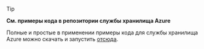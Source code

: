 > [!TIP]
> 
> **См. примеры кода в репозитории службы хранилища Azure**
> 
> Полные и простые в применении примеры кода для службы хранилища Azure можно скачать и запустить [отсюда](https://docs.microsoft.com/en-us/azure/storage/storage-samples-java).




<!--HONumber=Jan17_HO4-->



